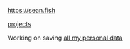 <https://sean.fish>

[projects](https://project.sean.fish)

Working on saving [all my personal data](https://github.com/seanbreckenridge/HPI#readme)
